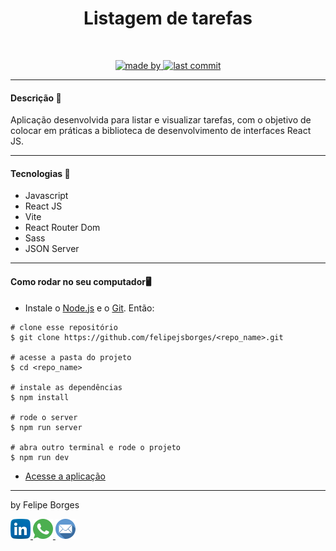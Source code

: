 <div align="center">
	<h1>Listagem de tarefas</h1>
	<br>
	<p align="center">
		<a href="https://www.linkedin.com/in/felipejsborges/">
		  <img alt="made by" src="https://img.shields.io/badge/made%20by-Felipe%20Borges-orange">
		</a>
		<a href="https://github.com/felipejsborges/pokemon-challenge/commits/master">
		  <img alt="last commit" src="https://img.shields.io/github/last-commit/felipejsborges/felipejsborges">
		</a>
	</p>
</div>

<hr>

<h4>Descrição 📄</h4>

Aplicação desenvolvida para listar e visualizar tarefas, com o objetivo de colocar em práticas a biblioteca de desenvolvimento de interfaces React JS.

<hr>

<h4>Tecnologias 🚀</h4>

- Javascript
- React JS
- Vite
- React Router Dom
- Sass
- JSON Server

<hr>

<h4>Como rodar no seu computador🖥️</h4>

- Instale o [Node.js](https://nodejs.org/en/download/) e o [Git](https://git-scm.com/book/en/v2/Getting-Started-Installing-Git). Então:

```
# clone esse repositório
$ git clone https://github.com/felipejsborges/<repo_name>.git

# acesse a pasta do projeto
$ cd <repo_name>

# instale as dependências
$ npm install

# rode o server
$ npm run server

# abra outro terminal e rode o projeto
$ npm run dev
```
- [Acesse a aplicação](http://localhost:5173)

<hr>

by Felipe Borges<br>
<div>
	<a href="https://www.linkedin.com/in/felipejsborges">
		<img width="32px" src="https://github.com/felipejsborges/felipejsborges/blob/master/assets/linkedin.svg" alt="LinkedIn">
	</a>
	<a href="https://wa.me/+55012996477129">
		<img width="32px" src="https://github.com/felipejsborges/felipejsborges/blob/master/assets/whatsapp.svg" alt="WhatsApp">
	</a>
	<a href="mailto:felipejsborges@outlook.com">
		<img width="32px" src="https://github.com/felipejsborges/felipejsborges/blob/master/assets/mail.svg" alt="E-mail">
	</a>
</div>
